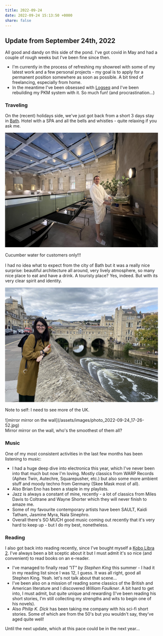 ```yaml
---
title: 2022-09-24
date: 2022-09-24 15:13:50 +0000
share: false
---
```


## Update from September 24th, 2022

All good and dandy on this side of the pond. I've got covid in May and had a couple of rough weeks but I've been fine since then.

- I'm currently in the process of refreshing my showreel with some of my latest work and a few personal projects - my goal is to apply for a permanent position somewhere as soon as possible. A bit tired of freelancing, especially from home.
- In the meantime I've been obsessed with [Logseq](https://logseq.com/) and I've been rebuilding my PKM system with it. So much fun! (and procrastination...)

### Traveling  
On the (recent) holidays side, we've just got back from a short 3 days stay in [Bath](https://www.historic-uk.com/HistoryMagazine/DestinationsUK/Bath/). Hotel with a SPA and all the bells and whistles - quite relaxing if you ask me.

![cucumber water](/assets/images/IMG_8086.JPG)
<figcaption>Cucumber water for customers only!!!</figcaption>
<br>
I had no idea what to expect from the city of Bath but it was a really nice surprise: beautiful architecture all around, very lively atmosphere, so many nice place to eat and have a drink. A touristy place? Yes, indeed. But with its very clear spirit and identity.

![beauties of Bath](/assets/images/Bath_Flavia.jpg)

<figcaption>Note to self: I need to see more of the UK.</figcaption>
<br>
![mirror mirror on the wall](/assets/images/photo_2022-09-24_17-26-52.jpg)
<figcaption>Mirror mirror on the wall, who's the smoothest of them all?</figcaption>


### Music
One of my most consistent activities in the last few months has been listening to music:  
- I had a huge deep dive into electronica this year, which I've never been into that much but now I'm loving. Mostly classics from WARP Records (Aphex Twin, Autechre, Squarepusher, etc.) but also some more ambient stuff and moody techno from Germany (Skee Mask most of all).
- Also Brian Eno has been a staple in my playlists.
- Jazz is always a constant of mine, recently - a lot of classics from Miles Davis to Coltrane and Wayne Shorter which they will never finish to amaze me.  
- Some of my favourite contemporary artists have been SAULT, Kaidi Tatham, Jasmine Myra, Nala Sinephro.  
- Overall there's SO MUCH good music coming out recently that it's very hard to keep up - but I do my best, nonetheless.

### Reading  
I also got back into reading recently, since I've bought myself a [Kobo Libra 2](https://us.kobobooks.com/products/kobo-libra-2). I've always been a bit sceptic about it but I must admit it's so nice (and convenient) to read books on an e-reader.
- I've managed to finally read *"IT" by Stephen King* this summer - I had it in my reading list since I was 12, I guess. It was all right, good all Stephen King. Yeah. let's not talk about that scene...
- I've been also on a mission of reading some classics of the British and American literature and I discovered *William Faulkner*. A bit hard to get into, I must admit, but quite unique and rewarding (I've been reading his short stories, I'm still collecting my strengths and wits to begin one of his novels).  
- Also *Philip K. Dick* has been taking me company with his sci-fi short stories. Some of which are from the 50's but you wouldn't say, they've aged quite well!

Until the next update, which at this pace could be in the next year...
